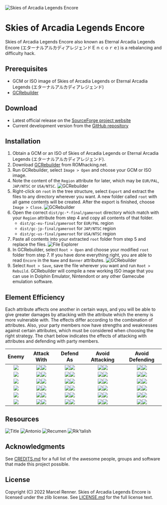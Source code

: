 ![Skies of Arcadia Legends Encore](doc/logomlt.png)

# Skies of Arcadia Legends Encore

Skies of Arcadia Legends Encore also known as Eternal Arcadia Legends Encore 
(エターナルアルカディアレジェンドＥｎｃｏｒｅ) is a rebalancing and difficulty hack.

## Prerequisites

* GCM or ISO image of Skies of Arcadia Legends or Eternal Arcadia Legends
  (エターナルアルカディアレジェンド)
* [GCRebuilder](http://www.romhacking.net/utilities/619/)

## Download

* Latest official release on the
  [SourceForge project website](https://sf.net/projects/soale)
* Current development version from the
  [GitHub repository](https://github.com/Taikocuya/SOALE)

## Installation

1. Obtain a GCM or an ISO of Skies of Arcadia Legends or Eternal Arcadia 
   Legends (エターナルアルカディアレジェンド).
2. Download [GCRebuilder](http://www.romhacking.net/utilities/619/) from
   ROMhacking.net.
3. Run GCRebuilder, select `Image > Open` and choose your GCM or ISO image.
4. Note the content of the `Region` attribute for later, which may be 
   `EUR/PAL`, `JAP/NTSC` or `USA/NTSC`.
   ![GCRebuilder](doc/install4.png)
5. Right-click on `root` in the tree structure, select `Export` and extract 
   the files to any directory wherever you want. A new folder called `root` 
   with all game contents will be created. After the export is finished, 
   choose `Image > Close`.
   ![GCRebuilder](doc/install5.png)
6. Open the correct `dist/gc-*-final/gameroot` directory which match with 
   your `Region` attribute from step 4 and copy all contents of that folder.
    * `dist/gc-eu-final/gameroot` for `EUR/PAL` region 
    * `dist/gc-jp-final/gameroot` for `JAP/NTSC` region 
    * `dist/gc-us-final/gameroot` for `USA/NTSC` region 
7. Paste all contents into your extracted `root` folder from step 5 and 
   replace the files.
   ![File Explorer](doc/install7.png)
8. In GCRebuilder, select `Root > Open` and choose your modified `root`
   folder from step 7. If you have done everything right, you are able to 
   read `Encore` in the `Name` and `Banner` attributes.
   ![GCRebuilder](doc/install8.png)
9. Select `Root > Save`, save the file wherever you want and run 
   `Root > Rebuild`. GCRebuilder will compile a new working ISO image that you 
   can use in Dolphin Emulator, Nintendont or any other Gamecube emulation 
   software.

## Element Efficiency

Each attribute affects one another in certain ways, and you will be able to 
give greater damages by attacking with the attribute which the enemy is more 
vulnerable with. The effects differ according to the combination of attributes. 
Also, your party members now have strengths and weaknesses against certain 
attributes, which must be considered when choosing the right strategy. The 
chart below indicates the effects of attacking with attributes and defending 
with party members.

| Enemy   | Attack With  | Defend As      | Avoid Attacking | Avoid Defending |
|:-------:|:------------:|:--------------:|:---------------:|:---------------:|
| ![][Gr] | ![][R]![][S] | ![][Vy]![][Ai] | ![][B]![][Y]    | ![][Fi]![][Gi]  |
| ![][Re] | ![][P]![][B] | ![][Dr]![][En] | ![][G]![][R]    | ![][Vy]![][Gi]  |
| ![][Pu] | ![][R]![][Y] | ![][Vy]![][Gi] | ![][P]![][B]    | ![][Ai]![][En]  |
| ![][Bl] | ![][G]![][P] | ![][Fi]![][Gi] | ![][R]![][S]    | ![][Dr]![][En]  |
| ![][Ye] | ![][G]![][S] | ![][Fi]![][En] | ![][P]![][Y]    | ![][Ai]![][Dr]  |
| ![][Si] | ![][B]![][Y] | ![][Ai]![][Dr] | ![][G]![][S]    | ![][Vy]![][Fi]  |

[G]: doc/greenstone.png
[R]: doc/redstone.png
[P]: doc/purplestone.png
[B]: doc/bluestone.png
[Y]: doc/yellowstone.png
[S]: doc/silverstone.png
[Vy]: doc/vyse.png
[Ai]: doc/aika.png
[Fi]: doc/fina.png
[Dr]: doc/drachma.png
[En]: doc/enrique.png
[Gi]: doc/gilder.png
[Gr]: doc/greencrest.png
[Re]: doc/redcrest.png
[Pu]: doc/purplecrest.png
[Bl]: doc/bluecrest.png
[Ye]: doc/yellowcrest.png
[Si]: doc/silvercrest.png

## Resources

![Title](doc/title.png)
![Antonio](doc/antonio.png)
![Recumen](doc/recumen.png)
![Rik'talish](doc/riktalish.png)

## Acknowledgments

See [CREDITS.md](CREDITS.md) for a full list of the awesome people, groups and 
software that made this project possible.

## License

Copyright (C) 2022 Marcel Renner. Skies of Arcadia Legends Encore is 
licensed under the zlib license. See [LICENSE.md](LICENSE.md) for the full 
license text.
